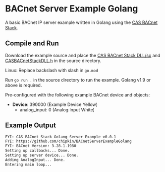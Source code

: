 # BACnet Server Example Golang

A basic BACnet IP server example written in Golang using the [CAS BACnet Stack](https://store.chipkin.com/services/stacks/bacnet-stack).

## Compile and Run

Download the example source and place the [CAS BACnet Stack DLL/so](https://store.chipkin.com/services/stacks/bacnet-stack) and [CASBACnetStackDLL.h](https://store.chipkin.com/services/stacks/bacnet-stack) in the source directory. 

Linux: Replace backslash with slash in `go.mod`

Run `go run .` in the source directory to run the example. Golang v1.9 or above is required.

Pre-configured with the following example BACnet device and objects:

- **Device**: 390000 (Example Device Yellow)
  - analog_input: 0 (Analog Input White)

## Example Output

```txt
FYI: CAS BACnet Stack Golang Server Example v0.0.1
FYI: https://github.com/chipkin/BACnetServerExampleGolang
FYI: BACnet Version: 3.28.1.1980
Setting up callbacks... Done.
Setting up server device... Done.
Adding AnalogInput... Done.
Entering main loop...
```